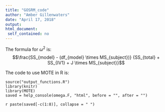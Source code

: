 ```yaml
---
title: "GOSRM_code"
author: "Amber Gillenwaters"
date: "April 17, 2018"
output: 
html_document:
 self_contained: no
---
```


The formula for $\omega^2$ is: $$\frac{SS_{model} - (df_{model} \times MS_{subject})} 
{SS_{total} + SS_{IV1} + J \times MS_{subject}}$$

The code to use MOTE in R is: 
 
```{r help, echo=FALSE, include = FALSE}
source("output_functions.R")
library(knitr)
library(MOTE)
saved = help_console(omega.F, "html", before = "", after = "")
```
 
`r paste(saved[-c(1:8)], collapse = " ")`